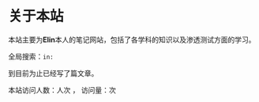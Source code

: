 # 关于本站

本站主要为**Elin**本人的笔记网站，包括了各学科的知识以及渗透测试方面的学习。

全局搜索：`in:`

到目前为止已经写了<code class="article_number"></code>篇文章。

本站访问人数：<code class="site_uv"></code>人次 ， 访问量：<code class="site_pv"></code>次
